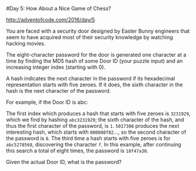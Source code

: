 #Day 5: How About a Nice Game of Chess?

http://adventofcode.com/2016/day/5

You are faced with a security door designed by Easter Bunny engineers that seem to have acquired most of their security knowledge by watching hacking movies.

The eight-character password for the door is generated one character at a time by finding the MD5 hash of some Door ID (your puzzle input) and an increasing integer index (starting with 0).

A hash indicates the next character in the password if its hexadecimal representation starts with five zeroes. If it does, the sixth character in the hash is the next character of the password.

For example, if the Door ID is abc:

The first index which produces a hash that starts with five zeroes is `3231929`, which we find by hashing `abc3231929`; the sixth character of the hash, and thus the first character of the password, is `1`.
`5017308` produces the next interesting hash, which starts with `000008f82`..., so the second character of the password is `8`.
The third time a hash starts with five zeroes is for `abc5278568`, discovering the character `f`.
In this example, after continuing this search a total of eight times, the password is `18f47a30`.

Given the actual Door ID, what is the password?